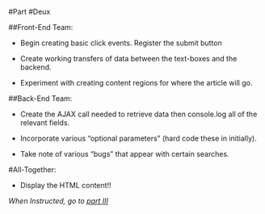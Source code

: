 #Part #Deux

##Front-End Team:
  * Begin creating basic click events. Register the submit button 

  * Create working transfers of data between the text-boxes and the backend.

  * Experiment with creating content regions for where the article will go. 

##Back-End Team:
  * Create the AJAX call needed to retrieve data then console.log all of the relevant fields. 

  * Incorporate various “optional parameters” (hard code these in initially).

  * Take note of various “bugs” that appear with certain searches. 

#All-Together:
  * Display the HTML content!!
  
  
_When Instructed, go to [part III](part3.md)_